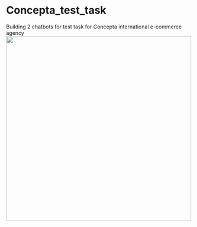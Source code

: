 # Concepta_test_task
Building 2 chatbots for test task for Concepta international e-commerce agency
<img src=" [https://img.hhcdn.ru/employer-logo/4050152.jpeg](https://concepta.pro/assets/img/logo.png)" width="500" class='left'>

